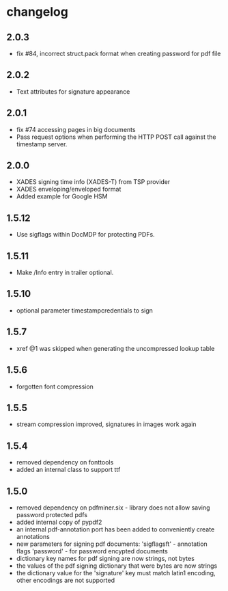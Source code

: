 # changelog

## 2.0.3
 - fix #84, incorrect struct.pack format when creating password for pdf file

## 2.0.2
 - Text attributes for signature appearance

## 2.0.1
 - fix #74 accessing pages in big documents
 - Pass request options when performing the HTTP POST call against the timestamp server.

## 2.0.0
 - XADES signing time info (XADES-T) from TSP provider
 - XADES enveloping/enveloped format
 - Added example for Google HSM

## 1.5.12
 - Use sigflags within DocMDP for protecting PDFs.

## 1.5.11
 - Make /Info entry in trailer optional.

## 1.5.10
 - optional parameter timestampcredentials to sign

## 1.5.7
 - xref @1 was skipped when generating the uncompressed lookup table

## 1.5.6
 - forgotten font compression

## 1.5.5
 - stream compression improved, signatures in images work again

## 1.5.4
 - removed dependency on fonttools
 - added an internal class to support ttf

## 1.5.0

 - removed dependency on pdfminer.six - library does not allow saving password protected pdfs
 - added internal copy of pypdf2
 - an internal pdf-annotation port has been added to conveniently create annotations
 - new parameters for signing pdf documents:
    'sigflagsft' - annotation flags
    'password' - for password encypted documents
 - dictionary key names for pdf signing are now strings, not bytes
 - the values of the pdf signing dictionary that were bytes are now strings
 - the dictionary value for the 'signature' key must match latin1 encoding,
    other encodings are not supported
